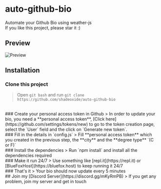 # auto-github-bio
Automate your Github Bio using weather-js
<br>
If you like this project, please star it :)
<br>
## Preview
![Preview](https://media.discordapp.net/attachments/725331486630215700/784732952923471887/unknown.png)
<br>
## Installation
### Clone this project
> Open `git bash` and run `git clone https://github.com/shadeoxide/auto-github-bio`
<br>
### Create your personal access token in Github
> In order to update your bio, you need a **personal access token**, [Click here](https://github.com/settings/tokens/new) to go to the token creation page, select the `User` field and the click on `Generate new token`.
<br>
### Fill in the details in `config.js`
> Fill **personal access token** which you created in the previous step, the **city** and the **degree type** `(C or F)` 
<br>
### Install the dependencies
> Run `npm install` and install all the dependencies required
<br>
### Make it run 24/7
> Use something like [repl.it](https://repl.it) or [BlueFoxHost](https://bluefox.host) to keep running it 24/7
<br>
### That's it
> Your bio should now update every 5 minutes
<br>
## Join my [Discord Server](https://discord.gg/mKyRmPB)
> If you get any problem, join my server and get in touch
